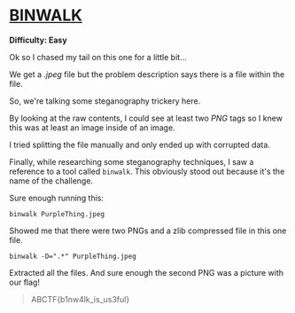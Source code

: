 # [BINWALK](https://ctflearn.com/problems/108)

**Difficulty: Easy**

Ok so I chased my tail on this one for a little bit...

We get a *.jpeg* file but the problem description says there is a file within the file.

So, we're talking some steganography trickery here.

By looking at the raw contents, I could see at least two *PNG* tags so I knew this was at 
least an image inside of an image.

I tried splitting the file manually and only ended up with corrupted data.

Finally, while researching some steganography techniques, I saw a reference to a tool called 
`binwalk`. This obviously stood out because it's the name of the challenge.

Sure enough running this:

`binwalk PurpleThing.jpeg`

Showed me that there were two PNGs and a zlib compressed file in this one file.

`binwalk -D=".*" PurpleThing.jpeg`

Extracted all the files. And sure enough the second PNG was a picture with our flag!

> ABCTF{b1nw4lk_is_us3ful}
